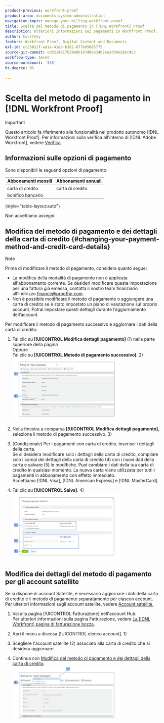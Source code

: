 ```yaml
---
product-previous: workfront-proof
product-area: documents;system-administration
navigation-topic: manage-your-billing-workfront-proof
title: Scelta del metodo di pagamento in [!DNL Workfront] Proof
description: Ulteriori informazioni sui pagamenti in Workfront Proof.
author: Courtney
feature: Workfront Proof, Digital Content and Documents
exl-id: cc23012f-ea1a-41e6-b101-877b85605775
source-git-commit: cd0214917620e0b147d0da3402ea2d34e28bc9c3
workflow-type: tm+mt
source-wordcount: '338'
ht-degree: 0%

---
```


# Scelta del metodo di pagamento in [!DNL Workfront Proof]

>[!IMPORTANT]
>
>Questo articolo fa riferimento alle funzionalità nel prodotto autonomo [!DNL Workfront Proof]. Per informazioni sulla verifica all&#39;interno di [!DNL Adobe Workfront], vedere [Verifica](../../../review-and-approve-work/proofing/proofing.md).

## Informazioni sulle opzioni di pagamento

Sono disponibili le seguenti opzioni di pagamento:

| **Abbonamenti mensili** | **Abbonamenti annuali** |
|---|---|
| carta di credito | carta di credito |
| bonifico bancario |  |

{style="table-layout:auto"}

Non accettiamo assegni

## Modifica del metodo di pagamento e dei dettagli della carta di credito {#changing-your-payment-method-and-credit-card-details}

>[!NOTE]
>
>Prima di modificare il metodo di pagamento, considera quanto segue:
>
>* La modifica della modalità di pagamento non è applicata all&#39;abbonamento corrente. Se desideri modificare questa impostazione per una fattura già emessa, contatta il nostro team finanziario all&#39;indirizzo [finance@proofhq.com](mailto:finance@proofhq.com).
>* Non è possibile modificare il metodo di pagamento o aggiungere una carta di credito se è stato impostato un piano di valutazione sul proprio account. Potrai impostare questi dettagli durante l’aggiornamento dell’account.
>



Per modificare il metodo di pagamento successivo e aggiornare i dati della carta di credito:

1. Fai clic su **[!UICONTROL Modifica dettagli pagamento]** (1) nella parte superiore della pagina\
   Oppure\
   Fai clic su **[!UICONTROL Metodo di pagamento successivo]**. 2)\
   ![Pagamento_e_CC_details1.png](assets/payment-and-cc-details1-350x205.png)

1. Nella finestra a comparsa **[!UICONTROL Modifica dettagli pagamento]**, seleziona il metodo di pagamento successivo. 3)
1. (Condizionale) Per i pagamenti con carta di credito, inserisci i dettagli della carta.\
   Se si desidera modificare solo i dettagli della carta di credito, compilare solo i campi dei dettagli della carta di credito (4) con i nuovi dati della carta e salvare (5) le modifiche. Puoi cambiare i dati della tua carta di credito in qualsiasi momento. La nuova carta viene utilizzata per tutti i pagamenti in abbonamento con effetto immediato.\
   Accettiamo [!DNL Visa], [!DNL American Express] e [!DNL MasterCard].

1. Fai clic su **[!UICONTROL Salva]**. 4)\
   ![Pagamento_e_CC_details.png](assets/payment-and-cc-details-350x217.png)

## Modifica dei dettagli del metodo di pagamento per gli account satellite

Se si dispone di account Satellite, è necessario aggiornare i dati della carta di credito e il metodo di pagamento separatamente per ciascun account. Per ulteriori informazioni sugli account satellite, vedere [Account satellite.](https://support.workfront.com/hc/en-us/sections/115000921108-Satellite-accounts)

1. Vai alla pagina [!UICONTROL Fatturazione] nell&#39;account Hub.\
   Per ulteriori informazioni sulla pagina Fatturazione, vedere [La [!DNL Workfront] pagina di fatturazione bozza](../../../workfront-proof/wp-billingsettings/manage-your-billing/wp-billing-page.md).

1. Apri il menu a discesa [!UICONTROL elenco account]. 1)
1. Scegliere l&#39;account satellite (2) associato alla carta di credito che si desidera aggiornare.
1. Continua con [Modifica del metodo di pagamento e dei dettagli della carta di credito](#changing-your-payment-method-and-credit-card-details).\
   ![Pagina_fatturazione_account_satellite](assets/satellite-account-billing-page-350x167.png)
